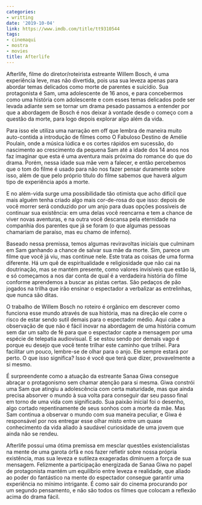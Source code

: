 ```yaml
---
categories:
- writting
date: '2019-10-04'
link: https://www.imdb.com/title/tt9310544
tags:
- cinemaqui
- mostra
- movies
title: Afterlife
---
```


Afterlife, filme do diretor/roteirista estreante Willem Bosch, é uma experiência leve, mas não divertida, pois usa sua leveza apenas para abordar temas delicados como morte de parentes e suicídio. Sua protagonista é Sam, uma adolescente de 16 anos, e para concebermos como uma história com adolescente e com esses temas delicados pode ser levada adiante sem se tornar um drama pesado passamos a entender por que a abordagem de Bosch é nos deixar à vontade desde o começo com a questão da morte, para logo depois explorar algo além da vida.

Para isso ele utiliza uma narração em off que lembra de maneira muito auto-contida a introdução de filmes como O Fabuloso Destino de Amélie Poulain, onde a música lúdica e os cortes rápidos em sucessão, do nascimento ao crescimento da pequena Sam até a idade dos 14 anos nos faz imaginar que esta é uma aventura mais próxima do romance do que do drama. Porém, nessa idade sua mãe vem a falecer, e então percebemos que o tom do filme é usado para não nos fazer pensar duramente sobre isso, além de que pelo próprio título do filme sabemos que haverá algum tipo de experiência após a morte.

E no além-vida surge uma possibilidade tão otimista que acho difícil que mais alguém tenha criado algo mais cor-de-rosa do que isso: depois de você morrer será conduzido por um anjo para duas opções possíveis de continuar sua existência: em uma delas você reencarna e tem a chance de viver novas aventuras, e na outra você descansa pela eternidade na companhia dos parentes que já se foram (o que algumas pessoas chamariam de paraíso, mas eu chamo de inferno).

Baseado nessa premissa, temos algumas reviravoltas iniciais que culminam em Sam ganhando a chance de salvar sua mãe da morte. Sim, parece um filme que você já viu, mas continue nele. Este trata as coisas de uma forma diferente. Há um quê de espiritualidade e religiosidade que não cai na doutrinação, mas se mantém presente, como valores invisíveis que estão lá, e só começamos a nos dar conta de qual é a verdadeira história do filme conforme aprendemos a buscar as pistas certas. São pedaços de pão jogados na trilha que irão ensinar o espectador a verbalizar as entrelinhas, que nunca são ditas.

O trabalho de Willem Bosch no roteiro é orgânico em descrever como funciona esse mundo através de sua história, mas na direção ele corre o risco de estar sendo sutil demais para o espectador médio. Aqui cabe a observação de que não é fácil inovar na abordagem de uma história comum sem dar um salto de fé para que o espectador capte a mensagem por uma espécie de telepatia audiovisual. E se estou sendo por demais vago é porque eu desejo que você tente trilhar este caminho que trilhei. Para facilitar um pouco, lembre-se de olhar para o anjo. Ele sempre estará por perto. O que isso significa? Isso é você que terá que dizer, provavelmente a si mesmo.

É surpreendente como a atuação da estreante Sanaa Giwa consegue abraçar o protagonismo sem chamar atenção para si mesma. Giwa constrói uma Sam que atingiu a adolescência com certa maturidade, mas que ainda precisa absorver o mundo à sua volta para conseguir dar seu passo final em torno de uma vida com significado. Sua paixão inicial foi o desenho, algo cortado repentinamente de seus sonhos com a morte da mãe. Mas Sam continua a observar o mundo com sua maneira peculiar, e Giwa é responsável por nos entregar esse olhar misto entre um quase conhecimento da vida aliado à saudável curiosidade de uma jovem que ainda não se rendeu.

Afterlife possui uma ótima premissa em mesclar questões existencialistas na mente de uma garota órfã e nos fazer refletir sobre nossa própria existência, mas sua leveza e sutileza exageradas diminuem a força de sua mensagem. Felizmente a participação energizada de Sanaa Giwa no papel de protagonista mantém um equilíbrio entre leveza e realidade, que aliado ao poder do fantástico na mente do espectador consegue garantir uma experiência no mínimo intrigante. É como sair do cinema procurando por um segundo pensamento, e não são todos os filmes que colocam a reflexão acima do drama fácil.

